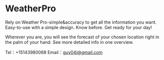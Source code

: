 # WeatherPro

Rely on Weather Pro-simple&accuracy to get all the information you want. Easy-to-use with a simple design. Know before. Get ready for your day!

Wherever you are, you will see the forecast of your chosen location right in the palm of your hand. See more detailed info in one overview.

Tel：+15143980068
Email：guy04i@gmail.com
